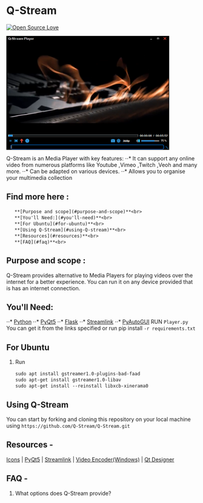 # Q-Stream

[![Open Source Love](https://badges.frapsoft.com/os/v2/open-source.svg?v=103)](https://github.com/Q-Stream/Q-Stream)

<img align="center"  height="300" src="https://github.com/Q-Stream/media-files/blob/master/assets/window.png">

Q-Stream is an Media Player with key features:
⋅⋅* It can support any online video from numerous platforms like Youtube ,Vimeo ,Twitch ,Veoh and many more.
⋅⋅* Can be adapted on various devices.
⋅⋅* Allows you to organise your multimedia collection


## Find more here :
       **[Purpose and scope](#purpose-and-scope)**<br>
       **[You'll Need:](#you'll-need)**<br> 
       **[For Ubuntu](#for-ubuntu)**<br>
       **[Using Q-Stream](#using-Q-stream)**<br>
       **[Resources](#resources)**<br>
       **[FAQ](#faq)**<br>

## Purpose and scope :

Q-Stream provides alternative to Media Players for playing videos over the internet for a better experience. You can run it on any device provided that is has an internet connection.

## You'll Need:

⋅⋅* [Python](https://www.python.org/downloads/)
⋅⋅* [PyQt5](https://pypi.org/project/PyQt5/#files)
⋅⋅* [Flask](https://pypi.org/project/Flask/#files)
⋅⋅* [Streamlink](https://streamlink.github.io/install.html)
⋅⋅* [PyAutoGUI](https://pypi.org/project/PyAutoGUI/#files)
RUN ```Player.py```
You can get it from the links specified or run pip install ```-r requirements.txt```

## For Ubuntu
  1. Run 
      ```
      sudo apt install gstreamer1.0-plugins-bad-faad
      sudo apt-get install gstreamer1.0-libav
      sudo apt-get install --reinstall libxcb-xinerama0
      
      ```

## Using Q-Stream 
You can start by forking and cloning this repository on your local machine using 
```https://github.com/Q-Stream/Q-Stream.git```

## Resources -

[Icons](https://icons8.com/) | [PyQt5](https://www.youtube.com/watch?v=Vde5SH8e1OQ&list=PLzMcBGfZo4-lB8MZfHPLTEHO9zJDDLpYj) | [Streamlink](https://streamlink.github.io/api_guide.html) | [Video Encoder(Windows)](https://files3.codecguide.com/K-Lite_Codec_Pack_1560_Basic.exe) | [Qt Designer](https://build-system.fman.io/qt-designer-download)

## FAQ -

1. What options does Q-Stream provide?
